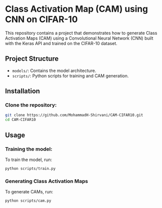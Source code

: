 # Class Activation Map (CAM) using CNN on CIFAR-10

This repository contains a project that demonstrates how to generate Class Activation Maps (CAM) using a Convolutional Neural Network (CNN) built with the Keras API and trained on the CIFAR-10 dataset.

## Project Structure

- `models/`: Contains the model architecture.
- `scripts/`: Python scripts for training and CAM generation.

## Installation

### Clone the repository:
```bash
git clone https://github.com/MohammadH-Shirvani/CAM-CIFAR10.git
cd CAM-CIFAR10
```
   
## Usage

### Training the model:
To train the model, run:
```bash
python scripts/train.py
```

### Generating Class Activation Maps
To generate CAMs, run:
```bash
python scripts/cam.py
```

